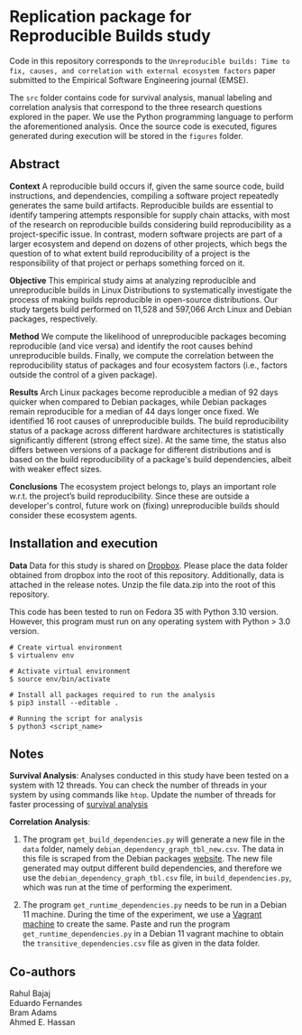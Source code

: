 # Replication package for Reproducible Builds study
Code in this repository corresponds to the `Unreproducible builds: Time to fix, causes, and
correlation with external ecosystem factors` paper submitted to the Empirical Software Engineering journal (EMSE). 

The `src` folder contains code for survival analysis, manual labeling and correlation analysis that correspond to the three research questions explored in the paper. We use the Python programming language to perform the aforementioned analysis. Once the source code is executed, figures generated during execution will be stored in the `figures` folder.  

## Abstract

**Context** A reproducible build occurs if, given the same source code, build instructions, and dependencies, compiling a software project repeatedly generates the same build artifacts. Reproducible builds are essential to identify tampering attempts responsible for supply chain attacks, with most of the research on reproducible builds considering build reproducibility as a project-specific issue. In contrast, modern software projects are part of a larger ecosystem and depend on dozens of other projects, which begs the question of to what extent build reproducibility of a project is the responsibility of that project or perhaps something forced on it. 

**Objective** This empirical study aims at analyzing reproducible and unreproducible builds in Linux Distributions to systematically investigate the process of making builds reproducible in open-source distributions. Our study targets build performed on 11,528 and 597,066 Arch Linux and Debian packages, respectively. 

**Method**  We compute the likelihood of unreproducible packages becoming reproducible (and vice versa) and identify the root causes behind unreproducible builds. Finally, we compute the correlation between the reproducibility status of packages and four ecosystem factors (i.e., factors outside the control of a given package). 

**Results** Arch Linux packages become reproducible a median of 92 days quicker when compared to Debian packages, while Debian packages remain reproducible for a median of 44 days longer once fixed. We identified 16 root causes of unreproducible builds. The build reproducibility status of a package across different hardware architectures is statistically significantly different (strong effect size). At the same time, the status also differs between versions of a package for different distributions and is based on the build reproducibility of a package's build dependencies, albeit with weaker effect sizes. 

**Conclusions** The ecosystem project belongs to, plays an important role w.r.t. the project’s build reproducibility. Since these are outside a developer's control, future work on (fixing) unreproducible builds should consider these ecosystem agents.

## Installation and execution

**Data** Data for this study is shared on [Dropbox](https://www.dropbox.com/s/n8tepo0hn21jfh6/data.zip?dl=0). Please place the data folder obtained from dropbox into the root of this repository. Additionally, data is attached in the release notes. Unzip the file data.zip into the root of this repository.

This code has been tested to run on Fedora 35 with Python 3.10 version. However, this program must run on any operating system with Python > 3.0 version.

```
# Create virtual environment 
$ virtualenv env

# Activate virtual environment
$ source env/bin/activate

# Install all packages required to run the analysis
$ pip3 install --editable .

# Running the script for analysis
$ python3 <script_name>
```

## Notes

**Survival Analysis**: Analyses conducted in this study have been tested on a system with 12 threads. You can check the number of threads in your system by using commands like `htop`. Update the number of threads for faster processing of [survival analysis](https://github.com/SAILResearch/wip-21-rahul_bajaj-reproducible_builds-code/blob/main/src/Survival%20Analysis/survival_of_reproducible_packages.py#L97)

**Correlation Analysis**:
1. The program `get_build_dependencies.py` will generate a new file in the `data` folder, namely `debian_dependency_graph_tbl_new.csv`. The data in this file is scraped from the Debian packages [website](https://sources.debian.org/data/main/). The new file generated may output different build dependencies, and therefore we use the `debian_dependency_graph_tbl.csv` file, in `build_dependencies.py`,  which was run at the time of performing the experiment.

2. The program `get_runtime_dependencies.py` needs to be run in a Debian 11 machine. During the time of the experiment, we use a [Vagrant machine](https://developer.hashicorp.com/vagrant/docs/installation) to create the same. Paste and run the program `get_runtime_dependencies.py` in a Debian 11 vagrant machine to obtain the `transitive_dependencies.csv` file as given in the data folder.

## Co-authors

Rahul Bajaj  
Eduardo Fernandes  
Bram Adams  
Ahmed E. Hassan
